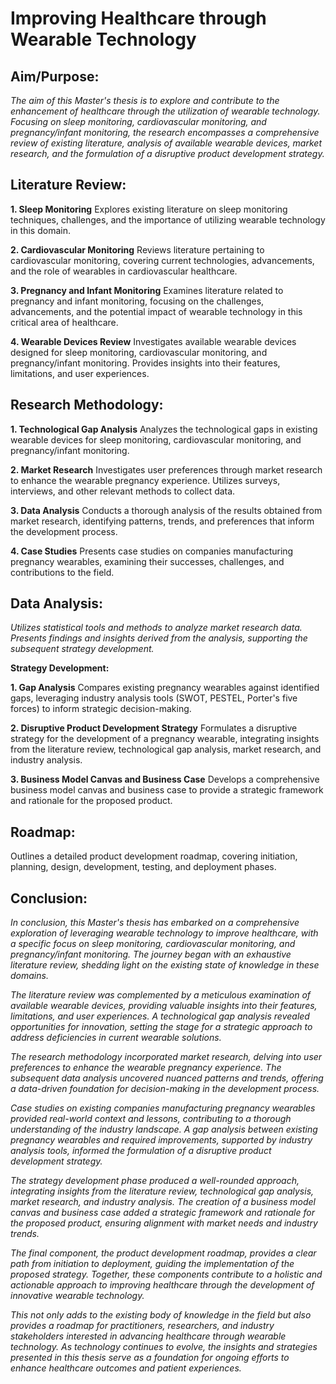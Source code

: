 # Improving Healthcare through Wearable Technology

## Aim/Purpose:

*The aim of this Master's thesis is to explore and contribute to the enhancement of healthcare through the utilization of wearable technology. Focusing on sleep monitoring, cardiovascular monitoring, and pregnancy/infant monitoring, the research encompasses a comprehensive review of existing literature, analysis of available wearable devices, market research, and the formulation of a disruptive product development strategy.*

## Literature Review:

**1. Sleep Monitoring**
Explores existing literature on sleep monitoring techniques, challenges, and the importance of utilizing wearable technology in this domain.

**2. Cardiovascular Monitoring**
Reviews literature pertaining to cardiovascular monitoring, covering current technologies, advancements, and the role of wearables in cardiovascular healthcare.

**3. Pregnancy and Infant Monitoring**
Examines literature related to pregnancy and infant monitoring, focusing on the challenges, advancements, and the potential impact of wearable technology in this critical area of healthcare.

**4. Wearable Devices Review**
Investigates available wearable devices designed for sleep monitoring, cardiovascular monitoring, and pregnancy/infant monitoring. Provides insights into their features, limitations, and user experiences.

## Research Methodology:

**1. Technological Gap Analysis**
Analyzes the technological gaps in existing wearable devices for sleep monitoring, cardiovascular monitoring, and pregnancy/infant monitoring.

**2. Market Research**
Investigates user preferences through market research to enhance the wearable pregnancy experience. Utilizes surveys, interviews, and other relevant methods to collect data.

**3. Data Analysis**
Conducts a thorough analysis of the results obtained from market research, identifying patterns, trends, and preferences that inform the development process.

**4. Case Studies**
Presents case studies on companies manufacturing pregnancy wearables, examining their successes, challenges, and contributions to the field.

## Data Analysis:

*Utilizes statistical tools and methods to analyze market research data. Presents findings and insights derived from the analysis, supporting the subsequent strategy development.*

**Strategy Development:**

**1. Gap Analysis**
Compares existing pregnancy wearables against identified gaps, leveraging industry analysis tools (SWOT, PESTEL, Porter's five forces) to inform strategic decision-making.

**2. Disruptive Product Development Strategy**
Formulates a disruptive strategy for the development of a pregnancy wearable, integrating insights from the literature review, technological gap analysis, market research, and industry analysis.

**3. Business Model Canvas and Business Case**
Develops a comprehensive business model canvas and business case to provide a strategic framework and rationale for the proposed product.

## Roadmap:
Outlines a detailed product development roadmap, covering initiation, planning, design, development, testing, and deployment phases.

## Conclusion:
*In conclusion, this Master's thesis has embarked on a comprehensive exploration of leveraging wearable technology to improve healthcare, with a specific focus on sleep monitoring, cardiovascular monitoring, and pregnancy/infant monitoring. The journey began with an exhaustive literature review, shedding light on the existing state of knowledge in these domains.*

*The literature review was complemented by a meticulous examination of available wearable devices, providing valuable insights into their features, limitations, and user experiences. A technological gap analysis revealed opportunities for innovation, setting the stage for a strategic approach to address deficiencies in current wearable solutions.*

*The research methodology incorporated market research, delving into user preferences to enhance the wearable pregnancy experience. The subsequent data analysis uncovered nuanced patterns and trends, offering a data-driven foundation for decision-making in the development process.*

*Case studies on existing companies manufacturing pregnancy wearables provided real-world context and lessons, contributing to a thorough understanding of the industry landscape. A gap analysis between existing pregnancy wearables and required improvements, supported by industry analysis tools, informed the formulation of a disruptive product development strategy.*

*The strategy development phase produced a well-rounded approach, integrating insights from the literature review, technological gap analysis, market research, and industry analysis. The creation of a business model canvas and business case added a strategic framework and rationale for the proposed product, ensuring alignment with market needs and industry trends.*

*The final component, the product development roadmap, provides a clear path from initiation to deployment, guiding the implementation of the proposed strategy. Together, these components contribute to a holistic and actionable approach to improving healthcare through the development of innovative wearable technology.*

*This not only adds to the existing body of knowledge in the field but also provides a roadmap for practitioners, researchers, and industry stakeholders interested in advancing healthcare through wearable technology. As technology continues to evolve, the insights and strategies presented in this thesis serve as a foundation for ongoing efforts to enhance healthcare outcomes and patient experiences.*
